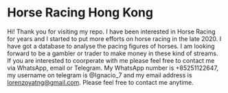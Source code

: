 # Horse Racing Hong Kong

Hi! Thank you for visiting my repo. I have been interested in Horse Racing for years and I started to put more efforts on horse racing in the late 2020.
I have got a database to analyse the pacing figures of horses. I am looking forward to be a gambler or trader to make money in these kind of streams. 
If you are interested to coorperate with me please feel free to contact me via WhatsApp, email or Telegram. My WhatsApp number is +85251122647, my username on telegram is @Ignacio_7 and my email address is lorenzoyatng@gmail.com. Please feel free to contact me anytime.
